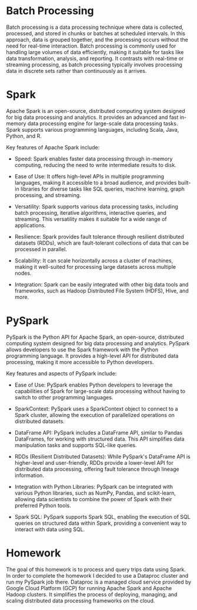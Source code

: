 # Batch Processing 

Batch processing is a data processing technique where data is collected, processed, and stored in chunks or batches at scheduled intervals. In this approach, data is grouped together, and the processing occurs without the need for real-time interaction. Batch processing is commonly used for handling large volumes of data efficiently, making it suitable for tasks like data transformation, analysis, and reporting. It contrasts with real-time or streaming processing, as batch processing typically involves processing data in discrete sets rather than continuously as it arrives.

# Spark

Apache Spark is an open-source, distributed computing system designed for big data processing and analytics. It provides an advanced and fast in-memory data processing engine for large-scale data processing tasks. Spark supports various programming languages, including Scala, Java, Python, and R.

Key features of Apache Spark include:

* Speed: Spark enables faster data processing through in-memory computing, reducing the need to write intermediate results to disk.

* Ease of Use: It offers high-level APIs in multiple programming languages, making it accessible to a broad audience, and provides built-in libraries for diverse tasks like SQL queries, machine learning, graph processing, and streaming.

* Versatility: Spark supports various data processing tasks, including batch processing, iterative algorithms, interactive queries, and streaming. This versatility makes it suitable for a wide range of applications.

* Resilience: Spark provides fault tolerance through resilient distributed datasets (RDDs), which are fault-tolerant collections of data that can be processed in parallel.

* Scalability: It can scale horizontally across a cluster of machines, making it well-suited for processing large datasets across multiple nodes.

* Integration: Spark can be easily integrated with other big data tools and frameworks, such as Hadoop Distributed File System (HDFS), Hive, and more.

# PySpark

PySpark is the Python API for Apache Spark, an open-source, distributed computing system designed for big data processing and analytics. PySpark allows developers to use the Spark framework with the Python programming language. It provides a high-level API for distributed data processing, making it more accessible to Python developers.

Key features and aspects of PySpark include:

* Ease of Use: PySpark enables Python developers to leverage the capabilities of Spark for large-scale data processing without having to switch to other programming languages.

* SparkContext: PySpark uses a SparkContext object to connect to a Spark cluster, allowing the execution of parallelized operations on distributed datasets.

* DataFrame API: PySpark includes a DataFrame API, similar to Pandas DataFrames, for working with structured data. This API simplifies data manipulation tasks and supports SQL-like queries.

* RDDs (Resilient Distributed Datasets): While PySpark's DataFrame API is higher-level and user-friendly, RDDs provide a lower-level API for distributed data processing, offering fault tolerance through lineage information.

* Integration with Python Libraries: PySpark can be integrated with various Python libraries, such as NumPy, Pandas, and scikit-learn, allowing data scientists to combine the power of Spark with their preferred Python tools.

* Spark SQL: PySpark supports Spark SQL, enabling the execution of SQL queries on structured data within Spark, providing a convenient way to interact with data using SQL.

# Homework

The goal of this homework is to process and query trips data using Spark. In order to complete the homework I decided to use a Dataproc cluster and run my PySpark job there. Dataproc is a managed cloud service provided by Google Cloud Platform (GCP) for running Apache Spark and Apache Hadoop clusters. It simplifies the process of deploying, managing, and scaling distributed data processing frameworks on the cloud.